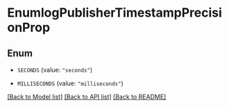# EnumlogPublisherTimestampPrecisionProp

## Enum


* `SECONDS` (value: `"seconds"`)

* `MILLISECONDS` (value: `"milliseconds"`)


[[Back to Model list]](../README.md#documentation-for-models) [[Back to API list]](../README.md#documentation-for-api-endpoints) [[Back to README]](../README.md)


